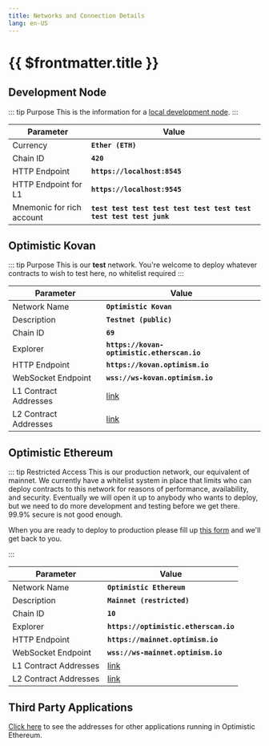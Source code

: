 ```yaml
---
title: Networks and Connection Details
lang: en-US
---
```


# {{ $frontmatter.title }}

## Development Node

::: tip Purpose
This is the information for a 
[local development node](../developers/l2/dev-node.md).
:::

| Parameter | Value |
| --------- | ----- |
| Currency | **`Ether (ETH)`**
| Chain ID | **`420`** |
| HTTP Endpoint | **`https://localhost:8545`** |
| HTTP Endpoint for L1 | **`https://localhost:9545`** |
| Mnemonic for rich account | **`test test test test test test test test test test test junk`** |

## Optimistic Kovan

::: tip Purpose
This is our **test** network. You're welcome to deploy whatever contracts to wish to test here, no whitelist required
:::

| Parameter | Value |
| --------- | ----- |
| Network Name | **`Optimistic Kovan`** |
| Description | **`Testnet (public)`** |
| Chain ID | **`69`** |
| Explorer | **`https://kovan-optimistic.etherscan.io`** |
| HTTP Endpoint | **`https://kovan.optimism.io`** |
| WebSocket Endpoint | **`wss://ws-kovan.optimism.io`** |
| L1 Contract Addresses | [link](https://github.com/ethereum-optimism/optimism/tree/ef5343d61708f2d15f51dca981f03ee4ac447c21/packages/contracts/deployments#kovan) |
| L2 Contract Addresses | [link](https://github.com/ethereum-optimism/optimism/tree/ef5343d61708f2d15f51dca981f03ee4ac447c21/packages/contracts/deployments#layer-2) |

## Optimistic Ethereum

::: tip Restricted Access
This is our production network, our equivalent of mainnet.
We currently have a whitelist system in place that limits who can deploy contracts 
to this network for reasons of performance, availability, and security. Eventually
we will open it up to anybody who wants to deploy, but we need to do more development
and testing before we get there. 99.9% secure is not good enough.

When you are ready to deploy to production please fill up 
[this form](https://p02pp4m8did.typeform.com/to/zRajq1Fl) 
and we'll get back to you.

:::

| Parameter | Value |
| --------- | ----- |
| Network Name | **`Optimistic Ethereum`** |
| Description | **`Mainnet (restricted)`** |
| Chain ID | **`10`** |
| Explorer | **`https://optimistic.etherscan.io`** |
| HTTP Endpoint | **`https://mainnet.optimism.io`** |
| WebSocket Endpoint | **`wss://ws-mainnet.optimism.io`** |
| L1 Contract Addresses | [link](https://github.com/ethereum-optimism/optimism/tree/ef5343d61708f2d15f51dca981f03ee4ac447c21/packages/contracts/deployments#mainnet) |
| L2 Contract Addresses | [link](https://github.com/ethereum-optimism/optimism/tree/ef5343d61708f2d15f51dca981f03ee4ac447c21/packages/contracts/deployments#layer-2) |


## Third Party Applications

[Click here](../developers/util.md) to see the addresses for other applications
running in Optimistic Ethereum.

